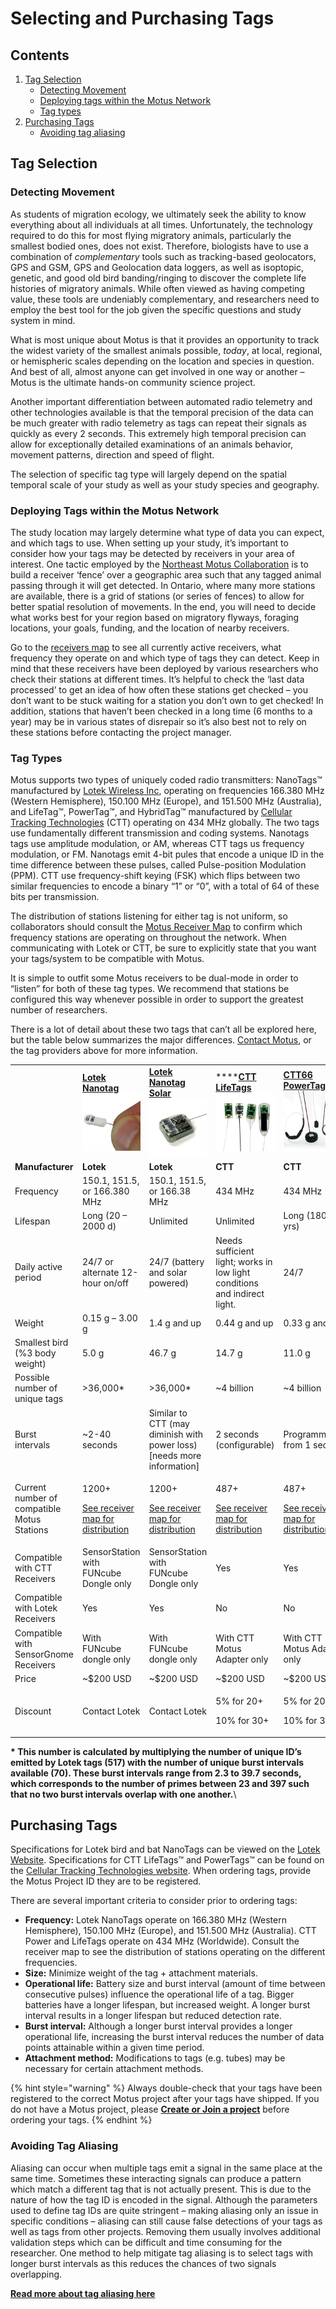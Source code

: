 # Selecting and Purchasing Tags

## Contents

1. [Tag Selection](tag-selection.md#undefined)
   * [Detecting Movement](tag-selection.md#detecting-movement)
   * [Deploying tags within the Motus Network](tag-selection.md#deploying-tags-within-the-motus-network)
   * [Tag types](tag-selection.md#tag-types)
2. [Purchasing Tags](tag-selection.md#purchasing-tags)
   * [Avoiding tag aliasing](tag-selection.md#avoiding-tag-aliasing)

## Tag Selection

### Detecting Movement

As students of migration ecology, we ultimately seek the ability to know everything about all individuals at all times. Unfortunately, the technology required to do this for most flying migratory animals, particularly the smallest bodied ones, does not exist. Therefore, biologists have to use a combination of _complementary_ tools such as tracking-based geolocators, GPS and GSM, GPS and Geolocation data loggers, as well as isoptopic, genetic, and good old bird banding/ringing to discover the complete life histories of migratory animals. While often viewed as having competing value, these tools are undeniably complementary, and researchers need to employ the best tool for the job given the specific questions and study system in mind.

What is most unique about Motus is that it provides an opportunity to track the widest variety of the smallest animals possible, _today_, at local, regional, or hemispheric scales depending on the location and species in question. And best of all, almost anyone can get involved in one way or another – Motus is the ultimate hands-on community science project.

Another important differentiation between automated radio telemetry and other technologies available is that the temporal precision of the data can be much greater with radio telemetry as tags can repeat their signals as quickly as every 2 seconds. This extremely high temporal precision can allow for exceptionally detailed examinations of an animals behavior, movement patterns, direction and speed of flight.

The selection of specific tag type will largely depend on the spatial temporal scale of your study as well as your study species and geography.

### Deploying Tags within the Motus Network

The study location may largely determine what type of data you can expect, and which tags to use. When setting up your study, it’s important to consider how your tags may be detected by receivers in your area of interest. One tactic employed by the [Northeast Motus Collaboration](https://www.northeastmotus.com) is to build a receiver ‘fence’ over a geographic area such that any tagged animal passing through it will get detected. In Ontario, where many more stations are available, there is a grid of stations (or series of fences) to allow for better spatial resolution of movements. In the end, you will need to decide what works best for your region based on migratory flyways, foraging locations, your goals, funding, and the location of nearby receivers.

Go to the [receivers map](https://motus.org/data/receiversMap) to see all currently active receivers, what frequency they operate on and which type of tags they can detect. Keep in mind that these receivers have been deployed by various researchers who check their stations at different times. It’s helpful to check the ‘last data processed’ to get an idea of how often these stations get checked – you don’t want to be stuck waiting for a station you don’t own to get checked! In addition, stations that haven’t been checked in a long time (6 months to a year) may be in various states of disrepair so it’s also best not to rely on these stations before contacting the project manager.



### Tag Types

Motus supports two types of uniquely coded radio transmitters: NanoTags™ manufactured by [Lotek Wireless Inc](http://lotek.com), operating on frequencies 166.380 MHz (Western Hemisphere), 150.100 MHz (Europe), and 151.500 MHz (Australia), and LifeTag™, PowerTag™, and HybridTag™ manufactured by [Cellular Tracking Technologies](http://www.celltracktech.com) (CTT) operating on 434 MHz globally. The two tags use fundamentally different transmission and coding systems. Nanotags tags use amplitude modulation, or AM, whereas CTT tags us frequency modulation, or FM. Nanotags emit 4-bit pules that encode a unique ID in the time difference between these pulses, called Pulse-position Modulation (PPM). CTT use frequency-shift keying (FSK) which flips between two similar frequencies to encode a binary “1” or “0”, with a total of 64 of these bits per transmission.

The distribution of stations listening for either tag is not uniform, so collaborators should consult the [Motus Receiver Map](https://motus.org/data/receiversMap/) to confirm which frequency stations are operating on throughout the network. When communicating with Lotek or CTT, be sure to explicitly state that you want your tags/system to be compatible with Motus.

It is simple to outfit some Motus receivers to be dual-mode in order to “listen” for both of these tag types. We recommend that stations be configured this way whenever possible in order to support the greatest number of researchers.

There is a lot of detail about these two tags that can’t all be explored here, but the table below summarizes the major differences. [Contact Motus](https://motus.org/contact), or the tag providers above for more information.

|                                             |                                                                                                                      |                                                                                                                                                                  |                                                                                                                                        |                                                                                                                                      |                                                                                                                                      |
| ------------------------------------------- | -------------------------------------------------------------------------------------------------------------------- | ---------------------------------------------------------------------------------------------------------------------------------------------------------------- | -------------------------------------------------------------------------------------------------------------------------------------- | ------------------------------------------------------------------------------------------------------------------------------------ | ------------------------------------------------------------------------------------------------------------------------------------ |
|                                             | [**Lotek Nanotag** ![Lotek Nanotag](../.gitbook/assets/lotek-nanotag.jpg)](https://www.lotek.com/products/nanotags/) | [**Lotek Nanotag Solar** ![Lotek Nanotag Solar](../.gitbook/assets/lotek-nanotag-solar.jpg)](https://www.lotek.com/products/solar-nanotags-coded-vhf-for-birds/) | \*\*\*\*[**CTT LifeTags** ![CTT LifeTags](../.gitbook/assets/ctt-lifetag.png)](https://celltracktech.com/products/tag-system/lifetag/) | [**CTT66 PowerTags** ![CTT PowerTags](../.gitbook/assets/ctt-powertag.png)](https://celltracktech.com/products/tag-system/powertag/) | \*\*\*\*[**CTT HybridTags** ![CTT HybridTags](../.gitbook/assets/ctt-hybridtag.png)](https://celltracktech.com/about-us/contact-us/) |
| **Manufacturer**                            | **Lotek**                                                                                                            | **Lotek**                                                                                                                                                        | **CTT**                                                                                                                                | **CTT**                                                                                                                              | **CTT**                                                                                                                              |
| Frequency                                   | 150.1, 151.5, or 166.380 MHz                                                                                         | 150.1, 151.5, or 166.38 MHz                                                                                                                                      | 434 MHz                                                                                                                                | 434 MHz                                                                                                                              | 434 MHz                                                                                                                              |
| Lifespan                                    | Long (20 – 2000 d)                                                                                                   | Unlimited                                                                                                                                                        | Unlimited                                                                                                                              | Long (180 d to yrs)                                                                                                                  | Unlimited                                                                                                                            |
| Daily active period                         | 24/7 or alternate 12-hour on/off                                                                                     | 24/7 (battery and solar powered)                                                                                                                                 | Needs sufficient light; works in low light conditions and indirect light.                                                              | 24/7                                                                                                                                 | 24/7 (battery and solar powered)                                                                                                     |
| Weight                                      | 0.15 g – 3.00 g                                                                                                      | 1.4 g and up                                                                                                                                                     | 0.44 g and up                                                                                                                          | 0.33 g and up                                                                                                                        | 0.63 g and up                                                                                                                        |
| Smallest bird (%3 body weight)              | 5.0 g                                                                                                                | 46.7 g                                                                                                                                                           | 14.7 g                                                                                                                                 | 11.0 g                                                                                                                               | 21.0 g                                                                                                                               |
| Possible number of unique tags              | >36,000\*                                                                                                            | >36,000\*                                                                                                                                                        | \~4 billion                                                                                                                            | \~4 billion                                                                                                                          | \~4 billion                                                                                                                          |
| Burst intervals                             | \~2-40 seconds                                                                                                       | Similar to CTT (may diminish with power loss) \[needs more information]                                                                                          | 2 seconds (configurable)                                                                                                               | Programmable: from 1 sec up                                                                                                          | Programmable: from 5 sec up                                                                                                          |
| Current number of compatible Motus Stations | <p>1200+</p><p><a href="https://motus.org/data/receiversMap/">See receiver map for distribution</a></p>              | <p>1200+</p><p><a href="https://motus.org/data/receiversMap/">See receiver map for distribution</a></p>                                                          | <p>487+</p><p><a href="https://motus.org/data/receiversMap/">See receiver map for distribution</a></p>                                 | <p>487+</p><p><a href="https://motus.org/data/receiversMap/">See receiver map for distribution</a></p>                               | <p>487+</p><p><a href="https://motus.org/data/receiversMap/">See receiver map for distribution</a></p>                               |
| Compatible with CTT Receivers               | SensorStation with FUNcube Dongle only                                                                               | SensorStation with FUNcube Dongle only                                                                                                                           | Yes                                                                                                                                    | Yes                                                                                                                                  | Yes                                                                                                                                  |
| Compatible with Lotek Receivers             | Yes                                                                                                                  | Yes                                                                                                                                                              | No                                                                                                                                     | No                                                                                                                                   | No                                                                                                                                   |
| Compatible with SensorGnome Receivers       | With FUNcube dongle only                                                                                             | With FUNcube dongle only                                                                                                                                         | With CTT Motus Adapter only                                                                                                            | With CTT Motus Adapter only                                                                                                          | With CTT Motus Adapter only                                                                                                          |
| Price                                       | \~$200 USD                                                                                                           | \~$200 USD                                                                                                                                                       | \~$200 USD                                                                                                                             | \~$200 USD                                                                                                                           | \~$250 USD                                                                                                                           |
| Discount                                    | Contact Lotek                                                                                                        | Contact Lotek                                                                                                                                                    | <p>5% for 20+</p><p>10% for 30+</p>                                                                                                    | <p>5% for 20+</p><p>10% for 30+</p>                                                                                                  | <p>5% for 20+</p><p>10% for 30+</p>                                                                                                  |

**\* This number is calculated by multiplying the number of unique ID’s emitted by Lotek tags (517) with the number of unique burst intervals available (70). These burst intervals range from 2.3 to 39.7 seconds, which corresponds to the number of primes between 23 and 397 such that no two burst intervals overlap with one another.**\


## **Purchasing Tags**

Specifications for Lotek bird and bat NanoTags can be viewed on the [Lotek Website](http://www.lotek.com/avian-nanotags.htm). Specifications for CTT LifeTags™ and PowerTags™ can be found on the [Cellular Tracking Technologies website](https://celltracktech.com/). When ordering tags, provide the Motus Project ID they are to be registered.&#x20;

There are several important criteria to consider prior to ordering tags:

* **Frequency:** Lotek NanoTags operate on 166.380 MHz (Western Hemisphere), 150.100 MHz (Europe), and 151.500 MHz (Australia). CTT Power and LifeTags operate on 434 MHz (Worldwide). Consult the receiver map to see the distribution of stations operating on the different frequencies.
* **Size:** Minimize weight of the tag + attachment materials.
* **Operational life:** Battery size and burst interval (amount of time between consecutive pulses) influence the operational life of a tag. Bigger batteries have a longer lifespan, but increased weight. A longer burst interval results in a longer lifespan but reduced detection rate.
* **Burst interval:** Although a longer burst interval provides a longer operational life, increasing the burst interval reduces the number of data points attainable within a given time period.
* **Attachment method:** Modifications to tags (e.g. tubes) may be necessary for certain attachment methods.

{% hint style="warning" %}
Always double-check that your tags have been registered to the correct Motus project after your tags have shipped. If you do not have a Motus project, please [**Create or Join a project**](../project-management/introduction.md#join-a-project) before ordering your tags.
{% endhint %}

### Avoiding Tag Aliasing

Aliasing can occur when multiple tags emit a signal in the same place at the same time. Sometimes these interacting signals can produce a pattern which match a different tag that is not actually present. This is due to the nature of how the tag ID is encoded in the signal. Although the parameters used to define tag IDs are quite stringent – making aliasing only an issue in specific conditions – aliasing can still cause false detections of your tags as well as tags from other projects. Removing them usually involves additional validation steps which can be difficult and time consuming for the researcher. One method to help mitigate tag aliasing is to select tags with longer burst intervals as this reduces the chances of two signals overlapping.

[**Read more about tag aliasing here**](tag-aliasing.md#how-to-avoid-tag-aliasing-1)
